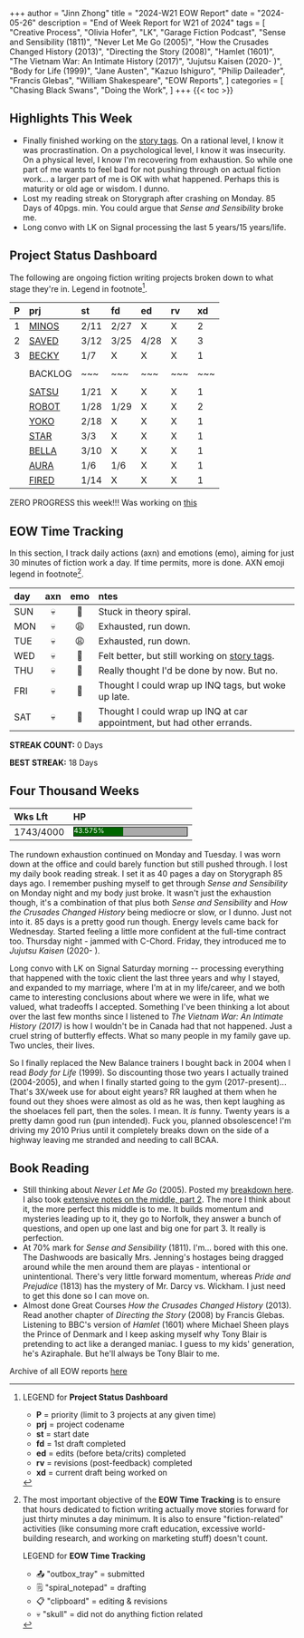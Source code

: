 +++
author = "Jinn Zhong"
title = "2024-W21 EOW Report"
date = "2024-05-26"
description = "End of Week Report for W21 of 2024"
tags = [
    "Creative Process",
    "Olivia Hofer",
    "LK",
    "Garage Fiction Podcast",
    "Sense and Sensibility (1811)",
    "Never Let Me Go (2005)",
    "How the Crusades Changed History (2013)",
    "Directing the Story (2008)",
    "Hamlet (1601)",
    "The Vietnam War: An Intimate History (2017)",
    "Jujutsu Kaisen (2020- )",
    "Body for Life (1999)",
    "Jane Austen",
    "Kazuo Ishiguro",
    "Philip Daileader",
    "Francis Glebas",
    "William Shakespeare",
    "EOW Reports",
]
categories = [
    "Chasing Black Swans",
    "Doing the Work",
]
+++
{{< toc >}}

## Highlights This Week

* Finally finished working on the [story tags](https://journal.jinnzhong.com/still-brainstorming-story-tags/). On a rational level, I know it was procrastination. On a psychological level, I know it was insecurity. On a physical level, I know I'm recovering from exhaustion. So while one part of me wants to feel bad for not pushing through on actual fiction work... a larger part of me is OK with what happened. Perhaps this is maturity or old age or wisdom. I dunno.
* Lost my reading streak on Storygraph after crashing on Monday. 85 Days of 40pgs. min. You could argue that _Sense and Sensibility_ broke me.
* Long convo with LK on Signal processing the last 5 years/15 years/life.
  
## Project Status Dashboard

The following are ongoing fiction writing projects broken down to what stage they're in. Legend in footnote[^1].

| P | prj | st | fd | ed | rv | xd | 
| :---: | :--- | :--- | :--- | :--- | :--- | :--- |
| 1 | [MINOS](https://journal.jinnzhong.com/tags/prj-minos/) | 2/11 | 2/27 | X | X | 2 |
| 2 | [SAVED](https://journal.jinnzhong.com/tags/prj-saved/) | 3/12 | 3/25 | 4/28 | X | 3 |
| 3 | [BECKY](https://journal.jinnzhong.com/tags/prj-becky/) | 1/7 | X | X | X | 1 | 
|  |  |  |  |  |  |  | 
|  | BACKLOG | ~~~ | ~~~ | ~~~ | ~~~ | ~~~ | 
|  |  |  |  |  |  |  | 
|  | [SATSU](https://journal.jinnzhong.com/tags/prj-satsu/) | 1/21 | X | X | X | 1 | 
|  | [ROBOT](https://journal.jinnzhong.com/tags/prj-robot/) | 1/28 | 1/29 | X | X | 2 |
|  | [YOKO](https://journal.jinnzhong.com/tags/prj-yoko/) | 2/18 | X | X | X | 1 |
|  | [STAR](https://journal.jinnzhong.com/tags/prj-star/) | 3/3 | X | X | X | 1 |
|  | [BELLA](https://journal.jinnzhong.com/tags/prj-bella/) | 3/10 | X | X | X | 1 |
|  | [AURA](https://journal.jinnzhong.com/tags/prj-aura/) | 1/6 | 1/6 | X | X | 1 | 
|  | [FIRED](https://journal.jinnzhong.com/tags/prj-fired/) | 1/14 | X | X | X | 1 | 

ZERO PROGRESS this week!!! Was working on [this](https://journal.jinnzhong.com/still-brainstorming-story-tags/)

## EOW Time Tracking

In this section, I track daily actions (axn) and emotions (emo), aiming for just 30 minutes of fiction work a day. If time permits, more is done. AXN emoji legend in footnote[^2].

| day | axn | emo | ntes |
| :--- | :---: | :---: | :--- |
| SUN | :skull: | :thinking: | Stuck in theory spiral. |
| MON | :skull: | :weary: | Exhausted, run down. |
| TUE | :skull: | :weary: | Exhausted, run down. |
| WED | :skull: | :thinking: | Felt better, but still working on [story tags](https://journal.jinnzhong.com/still-brainstorming-story-tags/). |
| THU | :skull: | :thinking: | Really thought I'd be done by now. But no. |
| FRI | :skull: | :thinking: |  Thought I could wrap up INQ tags, but woke up late. |
| SAT | :skull: | :thinking: | Thought I could wrap up INQ at car appointment, but had other errands. |

**STREAK COUNT:** 0 Days

**BEST STREAK:** 18 Days

## Four Thousand Weeks

| Wks Lft | HP |
| :--- | :--- |
| 1743/4000 | <div style="width:200px;height:15px;background:#AAAAAA;border:1.3px solid #000000;"><div style="width:43.575%;height:15px;background:#006600;font-size:12px; color:white; line-height:12px;">43.575%</div></div> |

The rundown exhaustion continued on Monday and Tuesday. I was worn down at the office and could barely function but still pushed through. I lost my daily book reading streak. I set it as 40 pages a day on Storygraph 85 days ago. I remember pushing myself to get through _Sense and Sensibility_ on Monday night and my body just broke. It wasn't just the exhaustion though, it's a combination of that plus both _Sense and Sensibility_ and _How the Crusades Changed History_ being mediocre or slow, or I dunno. Just not into it. 85 days is a pretty good run though. Energy levels came back for Wednesday. Started feeling a little more confident at the full-time contract too. Thursday night - jammed with C-Chord. Friday, they introduced me to _Jujutsu Kaisen_ (2020- ). 

Long convo with LK on Signal Saturday morning -- processing everything that happened with the toxic client the last three years and why I stayed, and expanded to my marriage, where I'm at in my life/career, and we both came to interesting conclusions about where we were in life, what we valued, what tradeoffs I accepted. Something I've been thinking a lot about over the last few months since I listened to _The Vietnam War: An Intimate History (2017)_ is how I wouldn't be in Canada had that not happened. Just a cruel string of butterfly effects. What so many people in my family gave up. Two uncles, their lives.

So I finally replaced the New Balance trainers I bought back in 2004 when I read _Body for Life_ (1999). So discounting those two years I actually trained (2004-2005), and when I finally started going to the gym (2017-present)... That's 3X/week use for about eight years? RR laughed at them when he found out they shoes were almost as old as he was, then kept laughing as the shoelaces fell part, then the soles. I mean. It _is_ funny. Twenty years is a pretty damn good run (pun intended). Fuck you, planned obsolescence! I'm driving my 2010 Prius until it completely breaks down on the side of a highway leaving me stranded and needing to call BCAA.

## Book Reading

* Still thinking about _Never Let Me Go_ (2005). Posted my [breakdown here](https://journal.jinnzhong.com/study-never-let-me-go-2005/). I also took [extensive notes on the middle, part 2](https://journal.jinnzhong.com/the-best-middle-ever/). The more I think about it, the more perfect this middle is to me. It builds momentum and mysteries leading up to it, they go to Norfolk, they answer a bunch of questions, and open up one last and big one for part 3. It really is perfection.
* At 70% mark for _Sense and Sensibility_ (1811). I'm... bored with this one. The Dashwoods are basically Mrs. Jenning's hostages being dragged around while the men around them are playas - intentional or unintentional. There's very little forward momentum, whereas _Pride and Prejudice_ (1813) has the mystery of Mr. Darcy vs. Wickham. I just need to get this done so I can move on.
* Almost done Great Courses _How the Crusades Changed History_ (2013). Read another chapter of _Directing the Story_ (2008) by Francis Glebas. Listening to BBC's version of _Hamlet_ (1601) where Michael Sheen plays the Prince of Denmark and I keep asking myself why Tony Blair is pretending to act like a deranged maniac. I guess to my kids' generation, he's Aziraphale. But he'll always be Tony Blair to me.

Archive of all EOW reports [here](https://journal.jinnzhong.com/tags/eow-reports/)

[^1]: LEGEND for **Project Status Dashboard**

    * **P** = priority (limit to 3 projects at any given time)
    * **prj** = project codename
    * **st** = start date
    * **fd** = 1st draft completed
    * **ed** = edits (before beta/crits) completed
    * **rv** = revisions (post-feedback) completed
    * **xd** = current draft being worked on

[^2]: The most important objective of the **EOW Time Tracking** is to ensure that hours dedicated to  fiction writing actually move stories forward for just thirty minutes a day minimum. It is also to ensure "fiction-related" activities (like consuming more craft education, excessive world-building research, and working on marketing stuff) doesn't count.
    
    LEGEND for **EOW Time Tracking**
    * 📤 "outbox_tray" = submitted
    * 🗒️ "spiral_notepad" = drafting
    * 📋 "clipboard" = editing & revisions
    * 💀 "skull" = did not do anything fiction related


